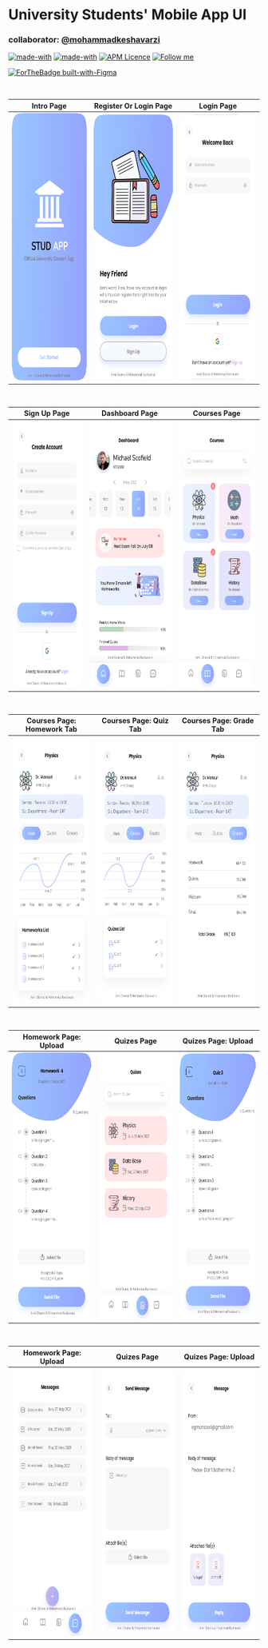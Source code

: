 # University Students' Mobile App UI
### collaborator: <a href="https://github.com/mohammadkeshavarzi">@mohammadkeshavarzi</a>

[![made-with](https://img.shields.io/badge/App-Figma-purple.svg?style=flat-square)](https://figma.com/)
[![made-with](https://img.shields.io/badge/App-Illustrator%202021-red.svg?style=flat-square)](https://www.adobe.com/products/illustrator.html)
[![APM Licence](https://img.shields.io/badge/licence-CC0-geen?style=flat-square)](LICENSE)
[![Follow me](https://img.shields.io/github/followers/amir-shamsi?label=follow%20me&style=flat-square)](https://github.com/Amir-Shamsi)

[![ForTheBadge built-with-Figma](http://ForTheBadge.com/images/badges/built-with-love.svg)](https://github.com/Amir-Shamsi)


<br>
  
  Intro Page |  Register Or Login Page | Login Page
:-------------------------:|:-------------------------:|:-------------------------:
<img src="Intro.png" height="535" width="1500"> | <img src="Reg-or-Log-Page.png" height="530" width="1350"> | <img src="login.png" height="530" width="1500"> 

<br>

  Sign Up Page |  Dashboard Page | Courses Page
:-------------------------:|:-------------------------:|:-------------------------:
<img src="sign-up.png" height="535"  width="1560"> | <img src="Dashboard-Page.png" height="530" width="1350"> | <img src="Courses-Page.png" height="530" width="1500"> 

<br>

  Courses Page: Homework Tab |  Courses Page: Quiz Tab | Courses Page: Grade Tab
:-------------------------:|:-------------------------:|:-------------------------:
<img src="Course-Info-homework.png" height="535"  width="1250"> | <img src="Course-Info-quiz.png" height="530" width="1350"> | <img src="Course-Info-grade.png" height="530" width="1400"> 

<br>

  Homework Page: Upload |  Quizes Page | Quizes Page: Upload
:-------------------------:|:-------------------------:|:-------------------------:
<img src="HW-Page.png" height="535"  width="1180"> | <img src="Quizes-Page.png" height="530" width="1350"> | <img src="QZ-Page.png" height="530" width="1400"> 

<br>

  Homework Page: Upload |  Quizes Page | Quizes Page: Upload
:-------------------------:|:-------------------------:|:-------------------------:
<img src="Message-Page.png" height="535"  width="1345"> | <img src="Send-message.png" height="530" width="1570"> | <img src="Deliver-Message.png" height="530" width="1500"> 
